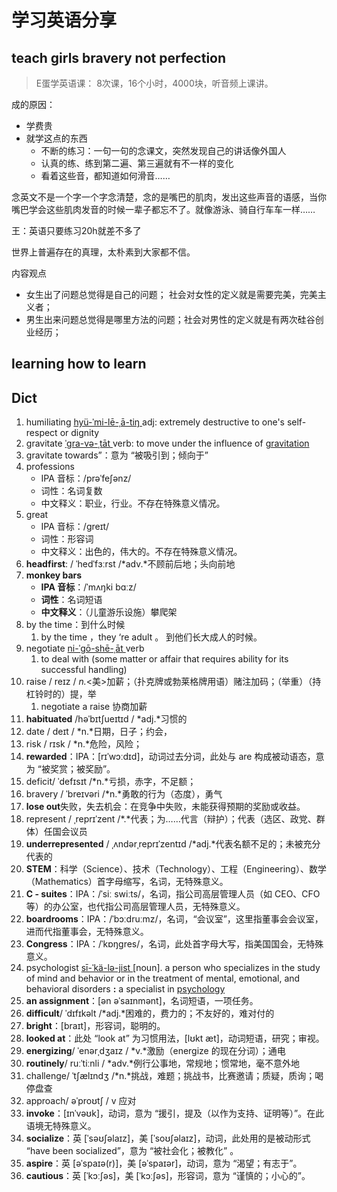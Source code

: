 # 学习英语分享

## teach girls bravery not perfection 

>  E蛋学英语课： 8次课，16个小时，4000块，听音频上课讲。

成的原因：

* 学费贵
* 就学这点的东西
  * 不断的练习：一句一句的念课文，突然发现自己的讲话像外国人
  * 认真的练、练到第二遍、第三遍就有不一样的变化
  * 看着这些音，都知道如何滑音……

念英文不是一个字一个字念清楚，念的是嘴巴的肌肉，发出这些声音的语感，当你嘴巴学会这些肌肉发音的时候一辈子都忘不了。就像游泳、骑自行车车一样……

王：英语只要练习20h就差不多了

世界上普遍存在的真理，太朴素到大家都不信。

内容观点

* 女生出了问题总觉得是自己的问题； 社会对女性的定义就是需要完美，完美主义者；
* 男生出来问题总觉得是哪里方法的问题；社会对男性的定义就是有两次硅谷创业经历；

## learning how to learn





## Dict

1. humiliating  [hyü-ˈmi-lē-ˌā-tiŋ ](https://www.merriam-webster.com/dictionary/humiliating?pronunciation&lang=en_us&dir=h&file=humili03) adj: extremely destructive to one's self-respect or dignity 
2. gravitate [ˈgra-və-ˌtāt ](https://www.merriam-webster.com/dictionary/gravitate?pronunciation&lang=en_us&dir=g&file=gravit02) verb: to move under the influence of [gravitation](https://www.merriam-webster.com/dictionary/gravitation)
3. gravitate towards”：意为 “被吸引到；倾向于”
4. professions
   - IPA 音标：/prəˈfeʃənz/
   - 词性：名词复数
   - 中文释义：职业，行业。不存在特殊意义情况。
5. great
   - IPA 音标：/ɡreɪt/
   - 词性：形容词
   - 中文释义：出色的，伟大的。不存在特殊意义情况。
6. **headfirst**: / ˈhedˈfɜːrst /*adv.*不顾前后地；头向前地
7. **monkey bars**
   - **IPA 音标**：/ˈmʌŋki bɑːz/
   - **词性**：名词短语
   - **中文释义**：（儿童游乐设施）攀爬架
8. by the time：到什么时候
   1. by the time ，they ‘re adult 。 到他们长大成人的时候。
9. negotiate  [ni-ˈgō-shē-ˌāt ](https://www.merriam-webster.com/dictionary/negotiating?pronunciation&lang=en_us&dir=n&file=negoti05) verb
   1.  to deal with (some matter or affair that requires ability for its successful handling)
10. raise / reɪz / *n.*<美>加薪；（扑克牌或勃莱格牌用语）赌注加码；（举重）（持杠铃时的）提，举
    1. negotiate a raise 协商加薪
11. **habituated**  /həˈbɪtʃueɪtɪd / *adj.*习惯的
12. date / deɪt / *n.*日期，日子；约会，
13. risk / rɪsk / *n.*危险，风险；
14. **rewarded**：IPA：[rɪˈwɔːdɪd]，动词过去分词，此处与 are 构成被动语态，意为 “被奖赏；被奖励”。
15. deficit/ ˈdefɪsɪt /*n.*亏损，赤字，不足额；
16. bravery / ˈbreɪvəri /*n.*勇敢的行为（态度），勇气
17. **lose out**失败，失去机会：在竞争中失败，未能获得预期的奖励或收益。
18. represent / ˌreprɪˈzent /*.*代表；为……代言（辩护）；代表（选区、政党、群体）任国会议员
19. **underrepresented** / ˌʌndərˌreprɪˈzentɪd /*adj.*代表名额不足的；未被充分代表的
20. **STEM**：科学（Science）、技术（Technology）、工程（Engineering）、数学（Mathematics）首字母缩写，名词，无特殊意义。
21. **C - suites**：IPA：/ˈsiː swiːts/，名词，指公司高层管理人员（如 CEO、CFO 等）的办公室，也代指公司高层管理人员，无特殊意义。
22. **boardrooms**：IPA：/ˈbɔːdruːmz/，名词，“会议室”，这里指董事会会议室，进而代指董事会，无特殊意义。
23. **Congress**：IPA：/ˈkɒŋɡres/，名词，此处首字母大写，指美国国会，无特殊意义。
24. psychologist [sī-ˈkä-lə-jist ](https://www.merriam-webster.com/dictionary/psychologist?pronunciation&lang=en_us&dir=p&file=psycho45) [noun]. a person who specializes in the study of mind and behavior or in the treatment of mental, emotional, and behavioral disorders **:** a specialist in [psychology](https://www.merriam-webster.com/dictionary/psychology)
25. **an assignment**：[ən əˈsaɪnmənt]，名词短语，一项任务。
26. **difficult**/ ˈdɪfɪkəlt /*adj.*困难的，费力的；不友好的，难对付的
27. **bright**：[braɪt]，形容词，聪明的。
28. **looked at**：此处 “look at” 为习惯用法，[lʊkt æt]，动词短语，研究；审视。
29. **energizing**/ ˈenərˌdʒaɪz / *v.*激励（energize 的现在分词）；通电
30. **routinely**/ ruːˈtiːnli / *adv.*例行公事地，常规地；惯常地，毫不意外地
31. challenge/ ˈtʃælɪndʒ /*n.*挑战，难题；挑战书，比赛邀请；质疑，质询；喝停盘查
32. approach/ əˈproʊtʃ / v 应对
33. **invoke**：[ɪnˈvəʊk]，动词，意为 “援引，提及（以作为支持、证明等）”。在此语境无特殊意义。
34. **socialize**：英 [ˈsəʊʃəlaɪz]，美 [ˈsoʊʃəlaɪz]，动词，此处用的是被动形式 “have been socialized”，意为 “被社会化；被教化” 。
35. **aspire**：英 [əˈspaɪə(r)]，美 [əˈspaɪər]，动词，意为 “渴望；有志于”。
36. **cautious**：英 [ˈkɔːʃəs]，美 [ˈkɔːʃəs]，形容词，意为 “谨慎的；小心的”。
